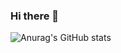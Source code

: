 ### Hi there 👋

![Anurag's GitHub stats](https://github-readme-stats.vercel.app/api?username=elvishan2008&show_icons=true&theme=radical)


<!--
**elvishan2008/elvishan2008** is a ✨ _special_ ✨ repository because its `README.md` (this file) appears on your GitHub profile.
Here are some ideas to get you started:

- 🔭 I’m currently working on ...
- 🌱 I’m currently learning ...
- 👯 I’m looking to collaborate on ...
- 🤔 I’m looking for help with ...
- 💬 Ask me about ...
- 📫 How to reach me: ...
- 😄 Pronouns: ...
- ⚡ Fun fact: ...
-->
